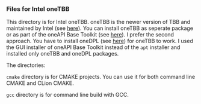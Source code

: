 ### Files for Intel oneTBB

This directory is for Intel oneTBB. oneTBB is the newer version of TBB and maintained by Intel (see [here][1]).  You can install oneTBB as seperate package  or as part of the oneAPI Base Toolkit (see [here][2]). I prefer the second approach. You have to install oneDPL (see [here][3]) for oneTBB to work. I used the GUI installer of oneAPI Base Toolkit instead of the `apt` installer and installed only oneTBB and oneDPL packages.

The directories:

`cmake` directory is for CMAKE projects. You can use it for both command line CMAKE and CLion CMAKE.

`gcc` directory is for command line build with GCC.


[1]: https://www.intel.com/content/www/us/en/developer/tools/oneapi/onetbb.html "Intel oneTBB"
[2]: https://www.intel.com/content/www/us/en/developer/tools/oneapi/base-toolkit.html "Intel oneAPI Base Toolkit"
[3]: https://www.intel.com/content/www/us/en/developer/tools/oneapi/dpc-library.html "Intel oneDPL"
